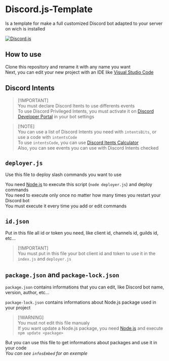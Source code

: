 # Discord.js-Template
Is a template for make a full customized Discord bot adapted to your server on wich is installed

[![Discord.js](https://img.shields.io/badge/dynamic/json?url=https%3A%2F%2Fraw.githubusercontent.com%2FSachanime%2FDiscord.js-Template%2Fmain%2Fpackage-lock.json&query=%24.packages%5B'node_modules%2Fdiscord.js'%5D.version&label=Discord.js&color=%235865f2)](https://discord.js.org/)

## How to use
Clone this repository and rename it with any name you want<br>
Next, you can edit your new project with an IDE like [Visual Studio Code](https://code.visualstudio.com/)

## Discord Intents
> \[!IMPORTANT]\
> You must declare Discord Itents to use differents events<br>
> To use Discord Privileged Intents, you must activate it on [Discord Developer Portal](https://discord.com/developers/applications) in your bot settings

> \[!NOTE]\
>You can use a list of Discord Intents you need with `intentsBits`, or use a code with `intentsCode`<br>
> To use `intentsCode`, you can use [Discord Itents Calculator](https://discord-intents-calculator.vercel.app/)<br>
> Also, you can see events you can use with Discord Intents checked

## `deployer.js`
Use this file to deploy slash commands you want to use<br>

You need [Node.js](https://nodejs.org/) to execute this script (`node deployer.js`) and deploy commands<br>
You need to execute only once no matter how many times you restart your Discord bot<br>
You must execute it every time you add or edit commands

## `id.json`
Put in this file all id or token you need, like client id, channels id, guilds id, etc...

> \[!IMPORTANT]\
You must put in this file your bot client id and token to use it in the `index.js` and `deployer.js`

## `package.json` and `package-lock.json`
`package.json` contains informations that you can edit, like Discord bot name, version, author, etc...

`package-lock.json` contains informations about Node.js package used in your project<br>

> \[!WARNING]\
You must not edit this file manualy<br>
If you want update a Node.js package, you need [Node.js](https://nodejs.org/) and execute `npm update <package>`<br>

But you can use this file to get informations about packages and use it in your code<br>
*You can see `infosEmbed` for an exemple*
